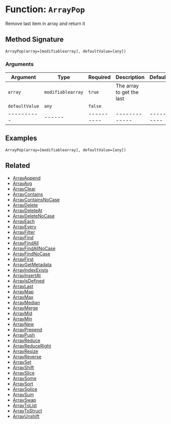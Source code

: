 [comment]: # (Note: This documentation is generated dynamically in the build process.  To modify the contents, change the javadoc on the _invoke method of the BIF class)

# Function: `ArrayPop`

Remove last item in array and return it

## Method Signature
```
ArrayPop(array=[modifiablearray], defaultValue=[any])
```
### Arguments

| Argument | Type | Required | Description | Default |
|----------|------|----------|-------------|---------|
| `array` | `modifiablearray` | `true` | The array to get the last | |
| `defaultValue` | `any` | `false` |  | |
|----------|------|----------|-------------|---------|



## Examples

```
ArrayPop(array=[modifiablearray], defaultValue=[any])
```

## Related
  * [ArrayAppend](ArrayAppend.md)
  * [ArrayAvg](ArrayAvg.md)
  * [ArrayClear](ArrayClear.md)
  * [ArrayContains](ArrayContains.md)
  * [ArrayContainsNoCase](ArrayContainsNoCase.md)
  * [ArrayDelete](ArrayDelete.md)
  * [ArrayDeleteAt](ArrayDeleteAt.md)
  * [ArrayDeleteNoCase](ArrayDeleteNoCase.md)
  * [ArrayEach](ArrayEach.md)
  * [ArrayEvery](ArrayEvery.md)
  * [ArrayFilter](ArrayFilter.md)
  * [ArrayFind](ArrayFind.md)
  * [ArrayFindAll](ArrayFindAll.md)
  * [ArrayFindAllNoCase](ArrayFindAllNoCase.md)
  * [ArrayFindNoCase](ArrayFindNoCase.md)
  * [ArrayFirst](ArrayFirst.md)
  * [ArrayGetMetadata](ArrayGetMetadata.md)
  * [ArrayIndexExists](ArrayIndexExists.md)
  * [ArrayInsertAt](ArrayInsertAt.md)
  * [ArrayIsDefined](ArrayIsDefined.md)
  * [ArrayLast](ArrayLast.md)
  * [ArrayMap](ArrayMap.md)
  * [ArrayMax](ArrayMax.md)
  * [ArrayMedian](ArrayMedian.md)
  * [ArrayMerge](ArrayMerge.md)
  * [ArrayMid](ArrayMid.md)
  * [ArrayMin](ArrayMin.md)
  * [ArrayNew](ArrayNew.md)
  * [ArrayPrepend](ArrayPrepend.md)
  * [ArrayPush](ArrayPush.md)
  * [ArrayReduce](ArrayReduce.md)
  * [ArrayReduceRight](ArrayReduceRight.md)
  * [ArrayResize](ArrayResize.md)
  * [ArrayReverse](ArrayReverse.md)
  * [ArraySet](ArraySet.md)
  * [ArrayShift](ArrayShift.md)
  * [ArraySlice](ArraySlice.md)
  * [ArraySome](ArraySome.md)
  * [ArraySort](ArraySort.md)
  * [ArraySplice](ArraySplice.md)
  * [ArraySum](ArraySum.md)
  * [ArraySwap](ArraySwap.md)
  * [ArrayToList](ArrayToList.md)
  * [ArrayToStruct](ArrayToStruct.md)
  * [ArrayUnshift](ArrayUnshift.md)
